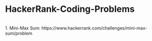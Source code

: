 # HackerRank-Coding-Problems
<br/>
1. Mini-Max Sum: https://www.hackerrank.com/challenges/mini-max-sum/problem
